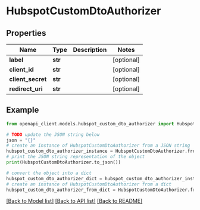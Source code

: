 # HubspotCustomDtoAuthorizer


## Properties

Name | Type | Description | Notes
------------ | ------------- | ------------- | -------------
**label** | **str** |  | [optional] 
**client_id** | **str** |  | [optional] 
**client_secret** | **str** |  | [optional] 
**redirect_uri** | **str** |  | [optional] 

## Example

```python
from openapi_client.models.hubspot_custom_dto_authorizer import HubspotCustomDtoAuthorizer

# TODO update the JSON string below
json = "{}"
# create an instance of HubspotCustomDtoAuthorizer from a JSON string
hubspot_custom_dto_authorizer_instance = HubspotCustomDtoAuthorizer.from_json(json)
# print the JSON string representation of the object
print(HubspotCustomDtoAuthorizer.to_json())

# convert the object into a dict
hubspot_custom_dto_authorizer_dict = hubspot_custom_dto_authorizer_instance.to_dict()
# create an instance of HubspotCustomDtoAuthorizer from a dict
hubspot_custom_dto_authorizer_from_dict = HubspotCustomDtoAuthorizer.from_dict(hubspot_custom_dto_authorizer_dict)
```
[[Back to Model list]](../README.md#documentation-for-models) [[Back to API list]](../README.md#documentation-for-api-endpoints) [[Back to README]](../README.md)


